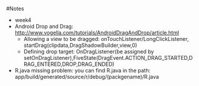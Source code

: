 #Notes
* week4
 * Android Drop and Drag: http://www.vogella.com/tutorials/AndroidDragAndDrop/article.html
   * Allowing a view to be dragged: onTouchListener/LongClickListener, startDrag(clipdata,DragShadowBuilder,view,0)
    * Defining drop target: OnDragListener(be assigned by setOnDragListener),FiveState(DragEvent.ACTION_DRAG_STARTED,DRAG_ENTERED,DROP,DRAG_ENDED)
 * R.java missing problem: you can find R.java in the path: app/build/generated/source/r/debug/(packgename)/R.java
